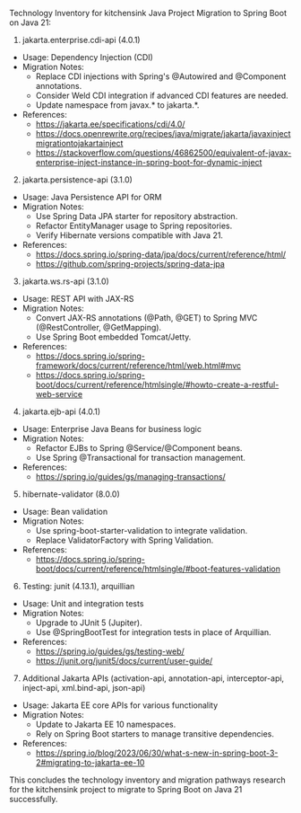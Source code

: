 Technology Inventory for kitchensink Java Project Migration to Spring Boot on Java 21:

1. jakarta.enterprise.cdi-api (4.0.1)
- Usage: Dependency Injection (CDI)
- Migration Notes:
  * Replace CDI injections with Spring's @Autowired and @Component annotations.
  * Consider Weld CDI integration if advanced CDI features are needed.
  * Update namespace from javax.* to jakarta.*.
- References:
  * https://jakarta.ee/specifications/cdi/4.0/
  * https://docs.openrewrite.org/recipes/java/migrate/jakarta/javaxinjectmigrationtojakartainject
  * https://stackoverflow.com/questions/46862500/equivalent-of-javax-enterprise-inject-instance-in-spring-boot-for-dynamic-inject

2. jakarta.persistence-api (3.1.0)
- Usage: Java Persistence API for ORM
- Migration Notes:
  * Use Spring Data JPA starter for repository abstraction.
  * Refactor EntityManager usage to Spring repositories.
  * Verify Hibernate versions compatible with Java 21.
- References:
  * https://docs.spring.io/spring-data/jpa/docs/current/reference/html/
  * https://github.com/spring-projects/spring-data-jpa

3. jakarta.ws.rs-api (3.1.0)
- Usage: REST API with JAX-RS
- Migration Notes:
  * Convert JAX-RS annotations (@Path, @GET) to Spring MVC (@RestController, @GetMapping).
  * Use Spring Boot embedded Tomcat/Jetty.
- References:
  * https://docs.spring.io/spring-framework/docs/current/reference/html/web.html#mvc
  * https://docs.spring.io/spring-boot/docs/current/reference/htmlsingle/#howto-create-a-restful-web-service

4. jakarta.ejb-api (4.0.1)
- Usage: Enterprise Java Beans for business logic
- Migration Notes:
  * Refactor EJBs to Spring @Service/@Component beans.
  * Use Spring @Transactional for transaction management.
- References:
  * https://spring.io/guides/gs/managing-transactions/

5. hibernate-validator (8.0.0)
- Usage: Bean validation
- Migration Notes:
  * Use spring-boot-starter-validation to integrate validation.
  * Replace ValidatorFactory with Spring Validation.
- References:
  * https://docs.spring.io/spring-boot/docs/current/reference/htmlsingle/#boot-features-validation

6. Testing: junit (4.13.1), arquillian
- Usage: Unit and integration tests
- Migration Notes:
  * Upgrade to JUnit 5 (Jupiter).
  * Use @SpringBootTest for integration tests in place of Arquillian.
- References:
  * https://spring.io/guides/gs/testing-web/
  * https://junit.org/junit5/docs/current/user-guide/

7. Additional Jakarta APIs (activation-api, annotation-api, interceptor-api, inject-api, xml.bind-api, json-api)
- Usage: Jakarta EE core APIs for various functionality
- Migration Notes:
  * Update to Jakarta EE 10 namespaces.
  * Rely on Spring Boot starters to manage transitive dependencies.
- References:
  * https://spring.io/blog/2023/06/30/what-s-new-in-spring-boot-3-2#migrating-to-jakarta-ee-10

This concludes the technology inventory and migration pathways research for the kitchensink project to migrate to Spring Boot on Java 21 successfully.